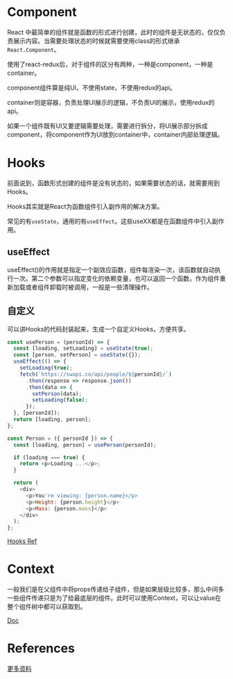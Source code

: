 
# Component

React 中最简单的组件就是函数的形式进行创建，此时的组件是无状态的，仅仅负责展示内容。当需要处理状态的时候就需要使用class的形式继承`React.Component`。

使用了react-redux后，对于组件的区分有两种，一种是component，一种是container。

component组件算是纯UI，不使用state，不使用redux的api。

container则是容器，负责处理UI展示的逻辑，不负责UI的展示，使用redux的api。

如果一个组件既有UI又要逻辑需要处理，需要进行拆分，将UI展示部分拆成component，将component作为UI放到container中，container内部处理逻辑。

# Hooks

前面说到，函数形式创建的组件是没有状态的，如果需要状态的话，就需要用到Hooks。

Hooks其实就是React为函数组件引入副作用的解决方案。

常见的有`useState`，通用的有`useEffect`。这些useXX都是在函数组件中引入副作用。

## useEffect

useEffect()的作用就是指定一个副效应函数，组件每渲染一次，该函数就自动执行一次。第二个参数可以指定变化的依赖变量，也可以返回一个函数，作为组件重新加载或者组件卸载时被调用，一般是一些清理操作。

## 自定义

可以讲Hooks的代码封装起来，生成一个自定义Hooks，方便共享。

```js
const usePerson = (personId) => {
  const [loading, setLoading] = useState(true);
  const [person, setPerson] = useState({});
  useEffect(() => {
    setLoading(true);
    fetch(`https://swapi.co/api/people/${personId}/`)
      .then(response => response.json())
      .then(data => {
        setPerson(data);
        setLoading(false);
      });
  }, [personId]);
  return [loading, person];
};

const Person = ({ personId }) => {
  const [loading, person] = usePerson(personId);

  if (loading === true) {
    return <p>Loading ...</p>;
  }

  return (
    <div>
      <p>You're viewing: {person.name}</p>
      <p>Height: {person.height}</p>
      <p>Mass: {person.mass}</p>
    </div>
  );
};
```
[Hooks Ref](https://zhuanlan.zhihu.com/p/347136271)

# Context

一般我们是在父组件中将props传递给子组件，但是如果层级比较多，那么中间多一些组件传递只是为了给最底层的组件。此时可以使用Context，可以让value在整个组件树中都可以获取到。

[Doc](https://reactjs.org/docs/context.html)

# References

[更多资料](https://developer.mozilla.org/en-US/docs/Learn/Tools_and_testing/Client-side_JavaScript_frameworks/React_resources)
